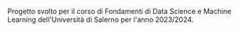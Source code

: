 Progetto svolto per il corso di Fondamenti di Data Science e Machine Learning dell'Università di Salerno per l'anno 2023/2024. 
